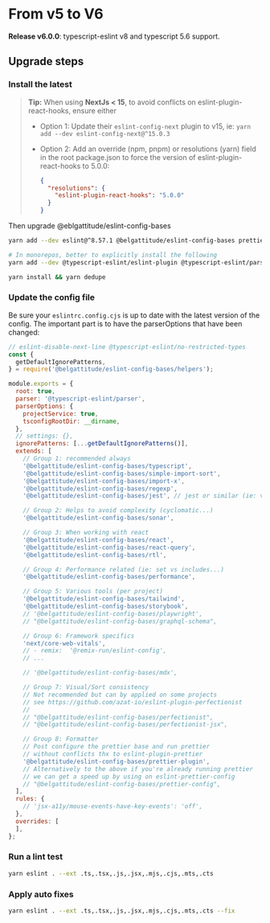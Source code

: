 # From v5 to V6

**Release v6.0.0**: typescript-eslint v8 and typescript 5.6 support.

## Upgrade steps

### Install the latest

> **Tip:** When using **NextJs < 15**, to avoid conflicts on eslint-plugin-react-hooks,
> ensure either 
> 
> - Option 1: Update their `eslint-config-next` plugin to v15, ie: `yarn add --dev eslint-config-next@^15.0.3`
> - Option 2: Add an override (npm, pnpm) or resolutions (yarn) field in the root package.json 
>   to force the version of eslint-plugin-react-hooks to 5.0.0:
>   
>   ```json
>   {
>     "resolutions": {
>       "eslint-plugin-react-hooks": "5.0.0"
>     }
>   }
>   ```
>

Then upgrade @eblgattitude/eslint-config-bases

```bash
yarn add --dev eslint@^8.57.1 @belgattitude/eslint-config-bases prettier

# In monorepos, better to explicitly install the following
yarn add --dev @typescript-eslint/eslint-plugin @typescript-eslint/parser

yarn install && yarn dedupe
```

### Update the config file

Be sure your `eslintrc.config.cjs` is up to date with the latest version of the config.
The important part is to have the parserOptions that have been changed:

```js
// eslint-disable-next-line @typescript-eslint/no-restricted-types
const {
  getDefaultIgnorePatterns,
} = require('@belgattitude/eslint-config-bases/helpers');

module.exports = {
  root: true,
  parser: '@typescript-eslint/parser',
  parserOptions: {
    projectService: true,
    tsconfigRootDir: __dirname,
  },
  // settings: {},
  ignorePatterns: [...getDefaultIgnorePatterns()],
  extends: [
    // Group 1: recommended always
    '@belgattitude/eslint-config-bases/typescript',
    '@belgattitude/eslint-config-bases/simple-import-sort',
    '@belgattitude/eslint-config-bases/import-x',
    '@belgattitude/eslint-config-bases/regexp',
    '@belgattitude/eslint-config-bases/jest', // jest or similar (ie: vitest)

    // Group 2: Helps to avoid complexity (cyclomatic...)
    '@belgattitude/eslint-config-bases/sonar',

    // Group 3: When working with react
    '@belgattitude/eslint-config-bases/react',
    '@belgattitude/eslint-config-bases/react-query',
    '@belgattitude/eslint-config-bases/rtl',

    // Group 4: Performance related (ie: set vs includes...)
    '@belgattitude/eslint-config-bases/performance',

    // Group 5: Various tools (per project)
    '@belgattitude/eslint-config-bases/tailwind',
    '@belgattitude/eslint-config-bases/storybook',
    // '@belgattitude/eslint-config-bases/playwright',
    // "@belgattitude/eslint-config-bases/graphql-schema",

    // Group 6: Framework specifics
    'next/core-web-vitals',
    // - remix:  '@remix-run/eslint-config',
    // ...

    // '@belgattitude/eslint-config-bases/mdx',

    // Group 7: Visual/Sort consistency
    // Not recommended but can by applied on some projects
    // see https://github.com/azat-io/eslint-plugin-perfectionist
    //
    // "@belgattitude/eslint-config-bases/perfectionist",
    // "@belgattitude/eslint-config-bases/perfectionist-jsx",

    // Group 8: Formatter
    // Post configure the prettier base and run prettier
    // without conflicts thx to eslint-plugin-prettier
    '@belgattitude/eslint-config-bases/prettier-plugin',
    // Alternatively to the above if you're already running prettier
    // we can get a speed up by using on eslint-prettier-config
    // "@belgattitude/eslint-config-bases/prettier-config",
  ],
  rules: {
    // 'jsx-a11y/mouse-events-have-key-events': 'off',
  },
  overrides: [
  ],
};
```

### Run a lint test

```bash
yarn eslint . --ext .ts,.tsx,.js,.jsx,.mjs,.cjs,.mts,.cts
```

### Apply auto fixes


```bash
yarn eslint . --ext .ts,.tsx,.js,.jsx,.mjs,.cjs,.mts,.cts --fix
```

